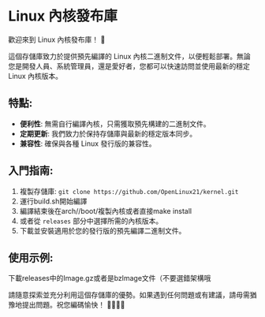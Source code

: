 # Linux 內核發布庫

歡迎來到 Linux 內核發布庫！ 🚀

這個存儲庫致力於提供預先編譯的 Linux 內核二進制文件，以便輕鬆部署。無論您是開發人員、系統管理員，還是愛好者，您都可以快速訪問並使用最新的穩定 Linux 內核版本。

## 特點:
- **便利性**: 無需自行編譯內核，只需獲取預先構建的二進制文件。
- **定期更新**: 我們致力於保持存儲庫與最新的穩定版本同步。
- **兼容性**: 確保與各種 Linux 發行版的兼容性。

## 入門指南:
1. 複製存儲庫: `git clone https://github.com/OpenLinux21/kernel.git`
2. 運行build.sh開始編譯
3. 編譯結束後在arch/<ARCH>/boot/複製內核或者直接make install
5. 或者從 `releases` 部分中選擇所需的內核版本。
6. 下載並安裝適用於您的發行版的預先編譯二進制文件。

## 使用示例:
下載releases中的Image.gz或者是bzlmage文件（不要選錯架構哦

請隨意探索並充分利用這個存儲庫的優勢。如果遇到任何問題或有建議，請毋需猶豫地提出問題。祝您編碼愉快！ 👩‍💻👨‍💻
